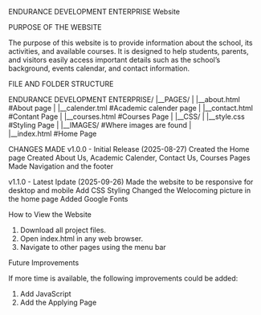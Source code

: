 ENDURANCE DEVELOPMENT ENTERPRISE Website


PURPOSE OF THE WEBSITE

The purpose of this website is to provide information about the school, its activities, and available courses. It is designed to help students, parents, and visitors easily access important details such as the school’s background, events calendar, and contact information.

FILE AND FOLDER STRUCTURE

ENDURANCE DEVELOPMENT ENTERPRISE/
|__PAGES/
|    |__about.html          #About page 
|    |__calender.tml        #Academic calender page
|    |__contact.html        #Contant Page 
|    |__courses.html        #Courses Page
|
|__CSS/
|    |__style.css           #Styling Page
|
|__IMAGES/      #Where images are found
|   
|__index.html               #Home Page 


CHANGES MADE
v1.0.0  - Initial Release (2025-08-27)
Created the Home page 
Created About Us, Academic Calender, Contact Us, Courses Pages
Made Navigation and the footer

v1.1.0 - Latest Ipdate (2025-09-26)
    Made the website to be responsive for desktop and mobile
    Add CSS Styling 
    Changed the Welocoming picture in the home page
    Added Google Fonts

How to View the Website
1. Download all project files.
2. Open index.html in any web browser.
3. Navigate to other pages using the menu bar

Future Improvements

If more time is available, the following improvements could be added:
1. Add JavaScript
2. Add the Applying Page

